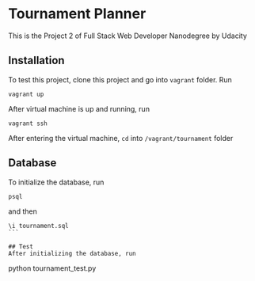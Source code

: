 Tournament Planner
=============
This is the Project 2 of Full Stack Web Developer Nanodegree by Udacity

## Installation
To test this project, clone this project and go into `vagrant` folder. Run 
```
vagrant up
``````
After virtual machine is up and running, run
```
vagrant ssh
``````
After entering the virtual machine, `cd` into `/vagrant/tournament` folder

## Database
To initialize the database, run
```
psql
``````
and then 
``````
\i tournament.sql
```

## Test
After initializing the database, run
``````
python tournament_test.py
```